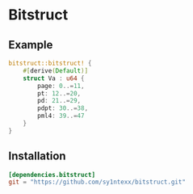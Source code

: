 # Bitstruct

## Example
```rs
bitstruct::bitstruct! {
    #[derive(Default)]
    struct Va : u64 {
        page: 0..=11,
        pt: 12..=20,
        pd: 21..=29,
        pdpt: 30..=38,
        pml4: 39..=47
    }
}
```

## Installation
```toml
[dependencies.bitstruct]
git = "https://github.com/sy1ntexx/bitstruct.git"
```
